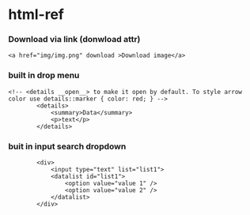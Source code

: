 # html-ref

### Download via link (donwload attr)

`<a href="img/img.png" download >Download image</a>`

### built in drop menu

```
<!-- <details __open__> to make it open by default. To style arrow color use details::marker { color: red; } -->
        <details>
            <summary>Data</summary>
            <p>text</p>
        </details>

```

### buit in input search dropdown

```
        <div>
            <input type="text" list="list1">
            <datalist id="list1">
                <option value="value 1" />
                <option value="value 2" />
            </datalist>
        </div>
```
